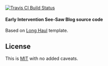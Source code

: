 [![Travis CI Build Status](https://api.travis-ci.org/ei-seesaw/ei-seesaw.github.io.svg "Travis CI Build Status")](https://travis-ci.org/ei-seesaw/ei-seesaw.github.io)

#### Early Intervention See-Saw Blog source code

Based on [Long Haul](http://brianmaierjr.com/long-haul) template.


## License

This is [MIT](LICENSE) with no added caveats.
